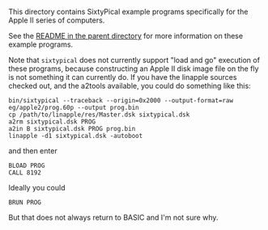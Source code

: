 <!--
Copyright (c) 2014-2024, Chris Pressey, Cat's Eye Technologies.
This file is distributed under a 2-clause BSD license.  See LICENSES/ dir.
SPDX-License-Identifier: LicenseRef-BSD-2-Clause-X-SixtyPical
-->

This directory contains SixtyPical example programs
specifically for the Apple II series of computers.

See the [README in the parent directory](../README.md) for
more information on these example programs.

Note that `sixtypical` does not currently support "load
and go" execution of these programs, because constructing
an Apple II disk image file on the fly is not something
it can currently do.  If you have the linapple sources
checked out, and the a2tools available, you could do
something like this:

    bin/sixtypical --traceback --origin=0x2000 --output-format=raw eg/apple2/prog.60p --output prog.bin
    cp /path/to/linapple/res/Master.dsk sixtypical.dsk
    a2rm sixtypical.dsk PROG
    a2in B sixtypical.dsk PROG prog.bin
    linapple -d1 sixtypical.dsk -autoboot

and then enter

    BLOAD PROG
    CALL 8192

Ideally you could

    BRUN PROG

But that does not always return to BASIC and I'm not sure why.
